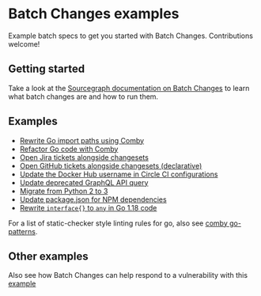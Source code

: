 # Batch Changes examples

Example batch specs to get you started with Batch Changes. Contributions welcome!

## Getting started

Take a look at the [Sourcegraph documentation on Batch Changes](https://docs.sourcegraph.com/batch_changes) to learn what batch changes are and how to run them.

## Examples

- [Rewrite Go import paths using Comby](comby-goimports/README.md)
- [Refactor Go code with Comby](comby-go-refactor/README.md)
- [Open Jira tickets alongside changesets](jira-tickets/README.md)
- [Open GitHub tickets alongside changesets (declarative)](github-issues/README.md)
- [Update the Docker Hub username in Circle CI configurations](update-circle-ci-config/update-circle-ci-config.batch.yaml)
- [Update deprecated GraphQL API query](update-api-query/replace-viewer-configuration.yaml)
- [Migrate from Python 2 to 3](python-refactor/README.md)
- [Update package.json for NPM dependencies](npm-package-update/README.md)
- [Rewrite `interface{}` to `any` in Go 1.18 code](go-interface-to-any/interface-to-any.spec.yml)

For a list of static-checker style linting rules for go, also see [comby go-patterns](https://github.com/comby-tools/go-patterns).

## Other examples

Also see how Batch Changes can help respond to a vulnerability with this [example](https://github.com/sourcegraph/log4j-cve-code-search-resources/tree/c70aeb6236f12c22c7c19e9b3fa54b2049213e29/batch-changes)
